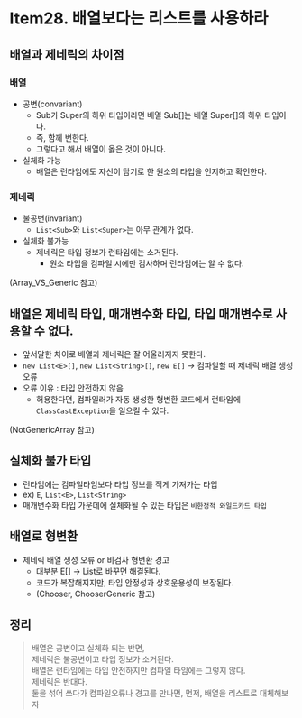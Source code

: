 # Item28. 배열보다는 리스트를 사용하라

## 배열과 제네릭의 차이점
### 배열
- 공변(convariant)
  - Sub가 Super의 하위 타입이라면 배열 Sub[]는 배열 Super[]의 하위 타입이다.
  - 즉, 함께 변한다.
  - 그렇다고 해서 배열이 옳은 것이 아니다.
- 실체화 가능
  - 배열은 런타임에도 자신이 담기로 한 원소의 타입을 인지하고 확인한다.
### 제네릭
- 불공변(invariant)
  - `List<Sub>`와 `List<Super>`는 아무 관계가 없다.
- 실체화 불가능
  - 제네릭은 타입 정보가 런타임에는 소거된다.
    - 원소 타입을 컴파일 시에만 검사하며 런타임에는 알 수 없다.
  
(Array_VS_Generic 참고)

## 배열은 제네릭 타입, 매개변수화 타입, 타입 매개변수로 사용할 수 없다.
- 앞서말한 차이로 배열과 제네릭은 잘 어울러지지 못한다.
- `new List<E>[]`, `new List<String>[]`, `new E[]` -> 컴파일할 때 제네릭 배열 생성 오류
- 오류 이유 : 타입 안전하지 않음
  - 허용한다면, 컴파일러가 자동 생성한 형변환 코드에서 런타임에 `ClassCastException`을 일으킬 수 있다.

(NotGenericArray 참고)

## 실체화 불가 타입
- 런타임에는 컴파일타임보다 타입 정보를 적게 가져가는 타입
- ex) `E`, `List<E>`, `List<String>`
- 매개변수화 타입 가운데에 실체화될 수 있는 타입은 `비한정적 와일드카드 타입`

## 배열로 형변환
- 제네릭 배열 생성 오류 or 비검사 형변환 경고
  - 대부분 E[] -> List<E>로 바꾸면 해결된다.
  - 코드가 복잡해지지만, 타입 안정성과 상호운용성이 보장된다.
  - (Chooser, ChooserGeneric 참고)

## 정리
> 배열은 공변이고 실체화 되는 반면,
> </br>제네릭은 불공변이고 타입 정보가 소거된다.
> </br> 배열은 런타임에는 타입 안전하지만 컴파일 타임에는 그렇지 않다.
> </br> 제네릭은 반대다.
> </br> 둘을 섞어 쓰다가 컴파일오류나 경고를 만나면, 먼저, 배열을 리스트로 대체해보자